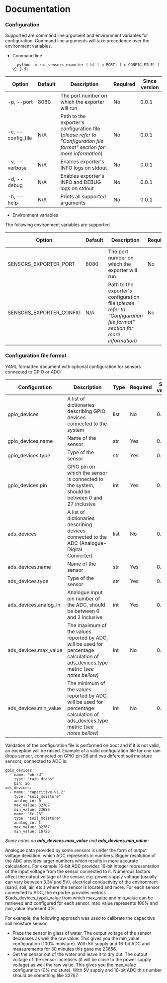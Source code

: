# Documentation

### Configuration
Supported are command line argument and environment variables for configuration. Command line arguments will take precedence over the environment variables. 
* Command line

        python -m rpi_sensors_exporter [-h] [-p PORT] [-c CONFIG_FILE] [-v] [-d]


| Option |Default| Description |Required|Since version|
|--|--|--|--|--|
| -p, --port |8080| The port number on which the exporter will run |No| 0.0.1 |
| -c, --config_file |N/A| Path to the exporter's configuration file (*please refer to "Configuration file format" section for more information*) |No |0.0.1|
| -v, --verbose |N/A| Enables exporter's INFO logs on stdout |No |0.0.1|
| -d, --debug | N/A | Enables exporter's INFO and DEBUG logs on stdout | No | 0.0.1|
| -h, --help | N/A | Prints all supported arguments|No|0.0.1

* Environment variables

The following environment variables are supported

| Option |Default| Description |Required|Since version|
|--|--|--|--|--|
| SENSORS_EXPORTER_PORT |8080| The port number on which the exporter will run |No| 0.0.1 |
| SENSORS_EXPORTER_CONFIG |N/A| Path to the exporter's configuration file (*please refer to "Configuration file format" section for more information*) |No |0.0.1|


### Configuration file format
YAML formatted document with optional configuration for sensors connected to GPIO or ADC:

| Configuration | Description |Type|Required|Since version|
|--|--|--|--|--|
| gpio_devices | A list of dictionaries describing GPIO devices connected to the system |list|No| 0.0.1 |
| gpio_devices.name | Name of the sensor |str|Yes| 0.0.1 |
| gpio_devices.type | Type of the sensor |str|Yes| 0.0.1 |
| gpio_devices.pin | GPIO pin on which the sensor is connected to the system, should be between 0 and 27 inclusive |int|Yes| 0.0.1 |
| ads_devices | A list of dictionaries describing devices connected to the ADC (Analogue-Digital Converter) |list|No| 0.0.1 |
| ads_devices.name | Name of the sensor |str|Yes| 0.0.1 |
| ads_devices.type | Type of the sensor |str|Yes| 0.0.1 |
| ads_devices.analog_in | Analogue input pin number of the ADC, should be between 0 and 3 inclusive |int|Yes| 0.0.1 |
| ads_devices.max_value | The maximum of the values reported by ADC, will be used for percentage calculation of ads_devices.type metric (*see notes bellow*) |int|No| 0.0.1 |
| ads_devices.min_value | The minimum of the values reported by ADC, will be used for percentage calculation of ads_devices.type metric (*see notes bellow*)|int |No| 0.0.1 |

Validation of the configuration file is performed on boot and if it is not valid, an exception will be raised. Example of a valid configuration file for one rain drops sensor, connected on GPIO pin 26 and two different soil moisture sensors, connected to ADC is:

    gpio_devices:
      - name: "mh-rd"
        type: "rain_drops"
        pin: 26
    ads_devices:
      - name: "capacitive-v1.2"
        type: "soil_moisture"
        analog_in: 0
        max_value: 32767
        min_value: 23656
      - name: "fc-28"
        type: "soil_moisture"
        analog_in: 1
        max_value: 32767
        min_value: 16726


*Some notes on **ads_devices.max_value** and **ads_devices.min_value**:*

Analogue data provided by some sensors is under the form of output voltage deviation, which ADC represents in numbers. Bigger resolution of the ADC provides larger numbers which results in more accurate calculations. For example 16-bit ADC provides 16-bit integer representation of the input voltage from the sensor connected to it. Numerous factors affect the output voltage of the sensor, e.g. power supply voltage (usually can vary between 3.3V and 5V), electrical conductivity of the environment (sand, soil, air, etc.) where the sensor is located and more. For each sensor connected to ADC, the exporter provides metrics ${ads_devices_type}_value from which max_value and min_value can be retrieved and configured for each sensor. max_value represents 100% and min_value represent 0%.

For example, the following approach was used to calibrate the capacitive soil moisture sensor:
* Place the sensor in glass of water. The output voltage of the sensor decreases as well the raw value. This gives you the min_value configuration (100% moisture). With 5V supply and 16-bit ADC and measurements for 30 minutes this gave me 23656.
* Get the sensor out of the water and leave it to dry out. The output voltage of the sensor increases (it will be close to the power supply voltage) as well the raw value. This gives you the max_value configuration (0% moisture). With 5V supply and 16-bit ADC this number should be something like 32767.
